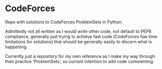 # CodeForces
Repo with solutions to CodeForces ProblemSets in Python.

Admittedly not all written as I would write other code, not default to PEP8 compliance, generally just trying to achieve fast code (CodeForces has time limitations for solutions) that should be generally easily to discern what is happening.

Currently just a repository for my own reference as I make my way through their practice 'ProblemSets', so current intention to add code commenting.
